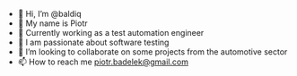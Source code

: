 - 👋 Hi, I’m @baldiq
- 👋 My name is Piotr
- 👀 Currently working as a test automation engineer
- 🌱 I am passionate about software testing 
- 💞️ I’m looking to collaborate on some projects from the automotive sector
- 📫 How to reach me piotr.badelek@gmail.com

<!---
baldiq/baldiq is a ✨ special ✨ repository because its `README.md` (this file) appears on your GitHub profile.
You can click the Preview link to take a look at your changes.
--->
